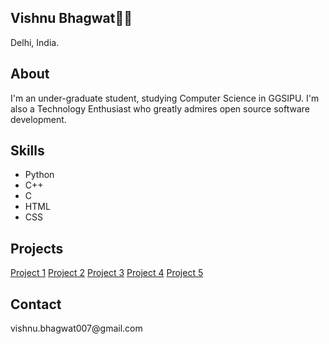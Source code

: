 <body>
    <div class="grid-2">
        <div class="section-1">
            <i class="fas fa-code fa-5x white"></i>
            <h2>Vishnu Bhagwat👨‍💻</h2>
            <p>Delhi, India.</p>
            <a href="#"><i class="fab fa-twitter"></i></a>
            <a href="#"><i class="fab fa-github"></i></a>
        </div>
        <div class="section-2">
            <h2>About</h2>
            <p>I'm an under-graduate student, studying Computer Science in GGSIPU. I'm also a Technology Enthusiast who greatly admires open source software development.</p>
            <h2>Skills</h2>
            <p><ul>
                <li>Python</li>
                <li>C++</li>
                <li>C</li>
                <li>HTML</li>
                <li>CSS</li>
            </ul></p>
            <h2>Projects</h2>
            <a href="#">Project 1</a>
            <a href="#">Project 2</a>
            <a href="#">Project 3</a>
            <a href="#">Project 4</a>
            <a href="#">Project 5</a>
            <h2>Contact</h2>
            <p>vishnu.bhagwat007@gmail.com</p>
        </div>
    </div>
</body>

